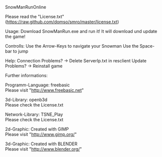 SnowManRunOnline

Please read the "License.txt"
(https://raw.github.com/domso/smro/master/license.txt)

Usage:
Download SnowManRun.exe and run it!
It will download und update the game!

Controlls:
Use the Arrow-Keys to navigate your Snowman
Use the Space-bar to jump

Help:
Connection Problems? -> Delete ServerIp.txt in resclient
Update Problems? -> Reinstall game


Further informations:

Programm-Language:
freebasic                  
Please visit "http://www.freebasic.net"

3d-Library:
openb3d                    
Please check the License.txt

Network-Library:
TSNE_Play                  
Please check the License.txt

2d-Graphic: 
Created with GIMP          
Please visit "http://www.gimp.org/"

3d-Graphic: 
Created with BLENDER       
Please visit "http://www.blender.org/"
